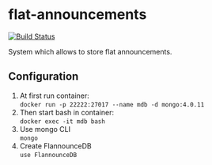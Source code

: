 # flat-announcements
[![Build Status](https://dev.azure.com/Flannounce/Flannounce/_apis/build/status/arveduil.flat-announcements?branchName=master)](https://dev.azure.com/Flannounce/Flannounce/_build/latest?definitionId=1&branchName=master)

System which allows to store flat announcements.


## Configuration
1. At first run container:  
`docker run -p 22222:27017 --name mdb -d mongo:4.0.11`
2. Then start bash in container:  
`docker exec -it mdb bash`
3. Use mongo CLI  
`mongo`
4. Create FlannounceDB  
`use FlannounceDB`
